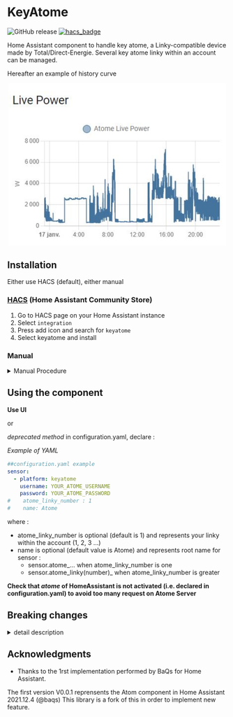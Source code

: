 # KeyAtome
![GitHub release](https://img.shields.io/github/release/jugla/KeyAtome)
[![hacs_badge](https://img.shields.io/badge/HACS-Default-orange.svg)](https://github.com/custom-components/hacs)

Home Assistant component to handle key atome, a Linky-compatible device made by Total/Direct-Energie.
Several key atome linky within an account can be managed.

Hereafter an example of history curve
<p align="center">
  <img src="./doc/picture/AtomeLivePower.JPG" alt="Size Limit CLI" width="500">
</p>


## Installation
Either use HACS (default), either manual
### [HACS](https://hacs.xyz/) (Home Assistant Community Store) 
1. Go to HACS page on your Home Assistant instance 
1. Select `integration` 
1. Press add icon and search for `keyatome` 
1. Select keyatome and install 

### Manual
<details><summary>Manual Procedure</summary>
  
1. Download the folder keyatome from the latest [release](https://github.com/jugla/KeyAtome/releases) (with right click, save 
link as) 
1. Place the downloaded directory on your Home Assistant machine in the `config/custom_components` folder (when there is no `custom_components` folder in the 
folder where your `configuration.yaml` file is, create it and place the directory there) 
1. restart HomeAssistant
</details>

## Using the component
**Use UI**

or

*deprecated method* in configuration.yaml, declare :

*Example of YAML*
  
```yaml
##configuration.yaml example
sensor:
  - platform: keyatome
    username: YOUR_ATOME_USERNAME
    password: YOUR_ATOME_PASSWORD
#    atome_linky_number : 1
#    name: Atome
```
where :
- atome_linky_number is optional (default is 1) and represents your linky within the account (1, 2, 3 ...) 
- name is optional (default value is Atome) and represents root name for sensor :
  - sensor.atome_... when atome_linky_number is one
  - sensor.atome_linky(number)_ when atome_linky_number is greater

**Check that *atome* of HomeAssistant is not activated (i.e. declared in configuration.yaml) to avoid too many request on Atome Server**

## Breaking changes
<details><summary>detail description</summary>

For release V0.0.1 and V1.0.0 : the name of sensor are `sensor.key_atome_xxx`

For release V2.0.0 : the name of sensor are `sensor.atome_xxx` (like HA atome component)

Since release V2.1.0 : the name of sensor are `sensor.NAME_xxx` where NAME is set during configuration (via UI or configuration.yaml). By default `Atome` to be consistent with HA.

Since release V4.1.0 : as several linky can be managed , for linky_ref above 1, the name of sensor are `sensor.NAME_linky(number)_xxx` where NAME is set during configuration.
  NB: for linky ref equal to 1, nothing is changed.
</details>

## Acknowledgments
* Thanks to the 1rst implementation performed by BaQs for Home Assistant.

The first version V0.0.1 reprensents the Atom component in Home Assistant 2021.12.4 (@baqs)
This library is a fork of this in order to implement new feature.


